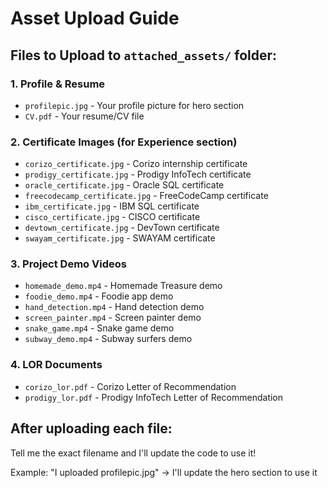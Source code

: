 # Asset Upload Guide

## Files to Upload to `attached_assets/` folder:

### 1. Profile & Resume
- `profilepic.jpg` - Your profile picture for hero section
- `CV.pdf` - Your resume/CV file

### 2. Certificate Images (for Experience section)
- `corizo_certificate.jpg` - Corizo internship certificate
- `prodigy_certificate.jpg` - Prodigy InfoTech certificate  
- `oracle_certificate.jpg` - Oracle SQL certificate
- `freecodecamp_certificate.jpg` - FreeCodeCamp certificate
- `ibm_certificate.jpg` - IBM SQL certificate
- `cisco_certificate.jpg` - CISCO certificate
- `devtown_certificate.jpg` - DevTown certificate
- `swayam_certificate.jpg` - SWAYAM certificate

### 3. Project Demo Videos
- `homemade_demo.mp4` - Homemade Treasure demo
- `foodie_demo.mp4` - Foodie app demo
- `hand_detection.mp4` - Hand detection demo
- `screen_painter.mp4` - Screen painter demo
- `snake_game.mp4` - Snake game demo
- `subway_demo.mp4` - Subway surfers demo

### 4. LOR Documents
- `corizo_lor.pdf` - Corizo Letter of Recommendation
- `prodigy_lor.pdf` - Prodigy InfoTech Letter of Recommendation

## After uploading each file:
Tell me the exact filename and I'll update the code to use it!

Example: "I uploaded profilepic.jpg" → I'll update the hero section to use it